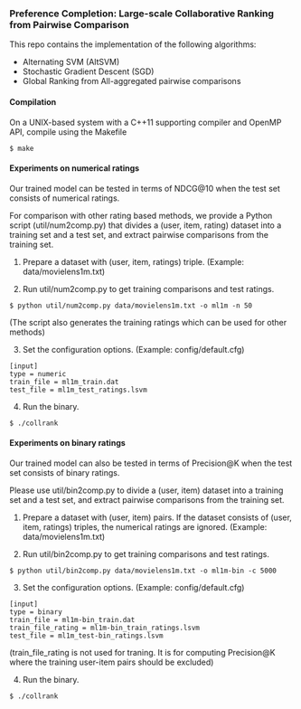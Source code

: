 ### Preference Completion: Large-scale Collaborative Ranking from Pairwise Comparison

This repo contains the implementation of the following algorithms:
- Alternating SVM (AltSVM)
- Stochastic Gradient Descent (SGD)
- Global Ranking from All-aggregated pairwise comparisons 

#### Compilation
On a UNIX-based system with a C++11 supporting compiler and OpenMP API, compile using the Makefile
```
$ make
```

#### Experiments on numerical ratings
Our trained model can be tested in terms of NDCG@10 when the test set consists of numerical ratings.

For comparison with other rating based methods, we provide a Python script (util/num2comp.py) that divides a (user, item, rating) dataset into a training set and a test set, and extract pairwise comparisons from the training set. 

1. Prepare a dataset with (user, item, ratings) triple. (Example: data/movielens1m.txt)

2. Run util/num2comp.py to get training comparisons and test ratings. 

```
$ python util/num2comp.py data/movielens1m.txt -o ml1m -n 50
```
(The script also generates the training ratings which can be used for other methods)

3. Set the configuration options. (Example: config/default.cfg)

```
[input]
type = numeric
train_file = ml1m_train.dat
test_file = ml1m_test_ratings.lsvm
```

4. Run the binary. 

```
$ ./collrank
```

#### Experiments on binary ratings
Our trained model can also be tested in terms of Precision@K when the test set consists of binary ratings.

Please use util/bin2comp.py to divide a (user, item) dataset into a training set and a test set, and extract pairwise comparisons from the training set. 

1. Prepare a dataset with (user, item) pairs. If the dataset consists of (user, item, ratings) triples, the numerical ratings are ignored. (Example: data/movielens1m.txt)

2. Run util/bin2comp.py to get training comparisons and test ratings. 

```
$ python util/bin2comp.py data/movielens1m.txt -o ml1m-bin -c 5000
```

3. Set the configuration options. (Example: config/default.cfg)

```
[input]
type = binary
train_file = ml1m-bin_train.dat
train_file_rating = ml1m-bin_train_ratings.lsvm 
test_file = ml1m_test-bin_ratings.lsvm
```
(train_file_rating is not used for traning. It is for computing Precision@K where the training user-item pairs should be excluded)

4. Run the binary.

```
$ ./collrank
```
